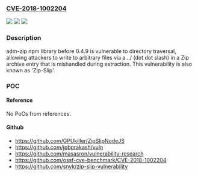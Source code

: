 ### [CVE-2018-1002204](https://cve.mitre.org/cgi-bin/cvename.cgi?name=CVE-2018-1002204)
![](https://img.shields.io/static/v1?label=Product&message=adm-zip&color=blue)
![](https://img.shields.io/static/v1?label=Version&message=%3C%200.4.9%20&color=brighgreen)
![](https://img.shields.io/static/v1?label=Vulnerability&message=CWE-22&color=brighgreen)

### Description

adm-zip npm library before 0.4.9 is vulnerable to directory traversal, allowing attackers to write to arbitrary files via a ../ (dot dot slash) in a Zip archive entry that is mishandled during extraction. This vulnerability is also known as 'Zip-Slip'.

### POC

#### Reference
No PoCs from references.

#### Github
- https://github.com/GPUkiller/ZipSlipNodeJS
- https://github.com/jpbprakash/vuln
- https://github.com/masasron/vulnerability-research
- https://github.com/ossf-cve-benchmark/CVE-2018-1002204
- https://github.com/snyk/zip-slip-vulnerability

